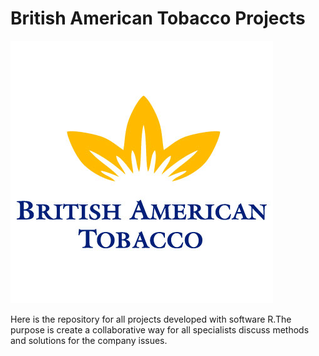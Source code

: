 # British American Tobacco Projects

![alt text](https://github.com/Saraiva77/British-American-Tobacco/blob/master/BAT_Loggo.png)


Here is the repository for all projects developed with software R.The purpose is create a collaborative way for all specialists discuss methods and solutions for the company issues.
